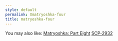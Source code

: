 ```yaml
---
style: default
permalink: Xmatryoshka-four
title: matryoshka-four
---
```

You may also like:
[Matryoshka: Part Eight](http://scp-wiki.net/matryoshka-eight)
[SCP-2932](http://scp-wiki.net/scp-2932)